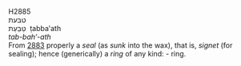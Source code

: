 <body>
  <p>H2885<br>  טבּעת  <br> טַּבַּעַת  ‎  ṭabba‛ath  <br><i>tab-bah‘-ath </i><br>From <a href="h2883.htm">2883</a>  properly a <i>seal</i> (as <i>sunk</i> into the wax), that is, <i>signet</i> (for sealing); hence (generically) a <i>ring</i> of any kind: - ring.<br></p>
 </body>